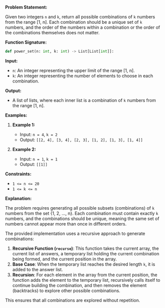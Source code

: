 **Problem Statement:**

Given two integers `n` and `k`, return all possible combinations of `k` numbers from the range [1, n]. Each combination should be a unique set of `k` numbers, and the order of the numbers within a combination or the order of the combinations themselves does not matter.

**Function Signature:**

```python
def power_set(n: int, k: int) -> List[List[int]]:
```

**Input:**
- `n`: An integer representing the upper limit of the range [1, n].
- `k`: An integer representing the number of elements to choose in each combination.

**Output:**
- A list of lists, where each inner list is a combination of `k` numbers from the range [1, n].

**Examples:**

1. **Example 1:**
   - Input: `n = 4`, `k = 2`
   - Output: `[[2, 4], [3, 4], [2, 3], [1, 2], [1, 3], [1, 4]]`

2. **Example 2:**
   - Input: `n = 1`, `k = 1`
   - Output: `[[1]]`

**Constraints:**
- `1 <= n <= 20`
- `1 <= k <= n`

**Explanation:**

The problem requires generating all possible subsets (combinations) of `k` numbers from the set {1, 2, ..., n}. Each combination must contain exactly `k` numbers, and the combinations should be unique, meaning the same set of numbers cannot appear more than once in different orders.

The provided implementation uses a recursive approach to generate combinations:
1. **Recursive Function (`recurse`)**: This function takes the current array, the current list of answers, a temporary list holding the current combination being formed, and the current position in the array.
2. **Base Case**: When the temporary list reaches the desired length `k`, it is added to the answer list.
3. **Recursion**: For each element in the array from the current position, the function adds the element to the temporary list, recursively calls itself to continue building the combination, and then removes the element (backtracks) to explore other possible combinations.

This ensures that all combinations are explored without repetition.
